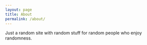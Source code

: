 ```yaml
---
layout: page
title: About
permalink: /about/
---
```


Just a random site with random stuff for random people who enjoy randomness.
